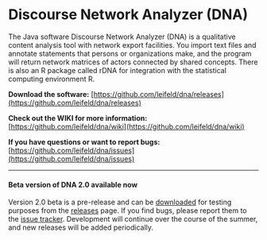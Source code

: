 Discourse Network Analyzer (DNA)
===

The Java software Discourse Network Analyzer (DNA) is a qualitative content analysis tool with network export facilities. You import text files and annotate statements that persons or organizations make, and the program will return network matrices of actors connected by shared concepts. There is also an R package called rDNA for integration with the statistical computing environment R.

__Download the software:__ [https://github.com/leifeld/dna/releases](https://github.com/leifeld/dna/releases)

__Check out the WIKI for more information:__ [https://github.com/leifeld/dna/wiki](https://github.com/leifeld/dna/wiki)

__If you have questions or want to report bugs:__ [https://github.com/leifeld/dna/issues](https://github.com/leifeld/dna/issues)

---

#### Beta version of DNA 2.0 available now
Version 2.0 beta is a pre-release and can be [downloaded](https://github.com/leifeld/dna/releases) for testing purposes from the [releases](https://github.com/leifeld/dna/releases) page. If you find bugs, please report them to the [issue tracker](https://github.com/leifeld/dna/issues). Development will continue over the course of the summer, and new releases will be added periodically.
